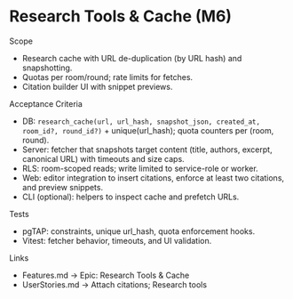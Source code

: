 # Research Tools & Cache (M6)

Scope

- Research cache with URL de-duplication (by URL hash) and snapshotting.
- Quotas per room/round; rate limits for fetches.
- Citation builder UI with snippet previews.

Acceptance Criteria

- DB: `research_cache(url, url_hash, snapshot_json, created_at, room_id?,
round_id?)` + unique(url_hash); quota counters per (room, round).
- Server: fetcher that snapshots target content (title, authors, excerpt,
  canonical URL) with timeouts and size caps.
- RLS: room-scoped reads; write limited to service-role or worker.
- Web: editor integration to insert citations, enforce at least two citations,
  and preview snippets.
- CLI (optional): helpers to inspect cache and prefetch URLs.

Tests

- pgTAP: constraints, unique url_hash, quota enforcement hooks.
- Vitest: fetcher behavior, timeouts, and UI validation.

Links

- Features.md → Epic: Research Tools & Cache
- UserStories.md → Attach citations; Research tools

